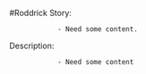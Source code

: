 #Roddrick 
Story:

                - Need some content.
Description:

                - Need some content